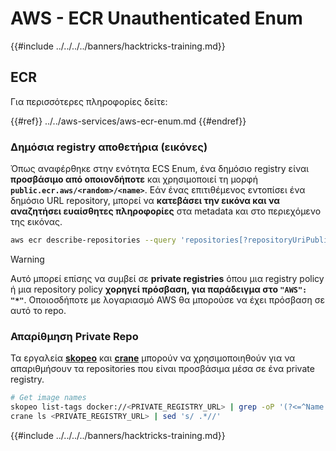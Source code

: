# AWS - ECR Unauthenticated Enum

{{#include ../../../../banners/hacktricks-training.md}}

## ECR

Για περισσότερες πληροφορίες δείτε:

{{#ref}}
../../aws-services/aws-ecr-enum.md
{{#endref}}

### Δημόσια registry αποθετήρια (εικόνες)

Όπως αναφέρθηκε στην ενότητα ECS Enum, ένα δημόσιο registry είναι **προσβάσιμο από οποιονδήποτε** και χρησιμοποιεί τη μορφή **`public.ecr.aws/<random>/<name>`**. Εάν ένας επιτιθέμενος εντοπίσει ένα δημόσιο URL repository, μπορεί να **κατεβάσει την εικόνα και να αναζητήσει ευαίσθητες πληροφορίες** στα metadata και στο περιεχόμενο της εικόνας.
```bash
aws ecr describe-repositories --query 'repositories[?repositoryUriPublic == `true`].repositoryName' --output text
```
> [!WARNING]
> Αυτό μπορεί επίσης να συμβεί σε **private registries** όπου μια registry policy ή μια repository policy **χορηγεί πρόσβαση, για παράδειγμα στο `"AWS": "*"`**. Οποιοσδήποτε με λογαριασμό AWS θα μπορούσε να έχει πρόσβαση σε αυτό το repo.

### Απαρίθμηση Private Repo

Τα εργαλεία [**skopeo**](https://github.com/containers/skopeo) και [**crane**](https://github.com/google/go-containerregistry/blob/main/cmd/crane/doc/crane.md) μπορούν να χρησιμοποιηθούν για να απαριθμήσουν τα repositories που είναι προσβάσιμα μέσα σε ένα private registry.
```bash
# Get image names
skopeo list-tags docker://<PRIVATE_REGISTRY_URL> | grep -oP '(?<=^Name: ).+'
crane ls <PRIVATE_REGISTRY_URL> | sed 's/ .*//'
```
{{#include ../../../../banners/hacktricks-training.md}}
